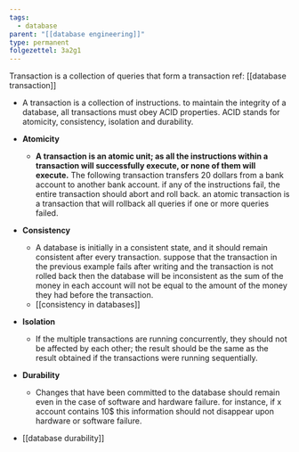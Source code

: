 ```yaml
---
tags:
  - database
parent: "[[database engineering]]"
type: permanent
folgezettel: 3a2g1
---
```

Transaction is a collection of queries that form a transaction ref: [[database transaction]]

- A transaction is a collection of instructions. to maintain the integrity of a database, all transactions must obey ACID properties. ACID stands for atomicity, consistency, isolation and durability.

- **Atomicity**
	- **A transaction is an atomic unit; as all the instructions within a transaction will successfully execute, or none of them will execute.** The following transaction transfers 20 dollars from a bank account to another bank account. if any of the instructions fail, the entire transaction should abort and roll back. an atomic transaction is a transaction that will rollback all queries if one or more queries failed.
- **Consistency**
	- A database is initially in a consistent state, and it should remain consistent after every transaction. suppose that the transaction in the previous example fails after writing and the transaction is not rolled back then the database will be inconsistent as the sum of the money in each account will not be equal to the amount of the money they had before the transaction.
	- [[consistency in databases]]
- **Isolation**
	- If the multiple transactions are running concurrently, they should not be affected by each other; the result should be the same as the result obtained if the transactions were running sequentially.

- **Durability**
	- Changes that have been committed to the database should remain even in the case of software and hardware failure. for instance, if x account contains 10$ this information should not disappear upon hardware or software failure.
- [[database durability]]